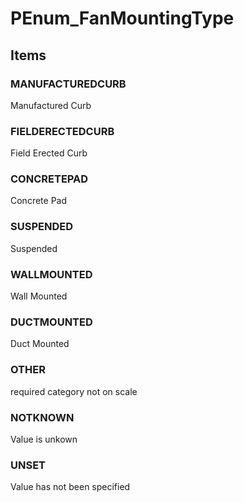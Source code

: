 # PEnum_FanMountingType


<!-- end of short definition -->
## Items

### MANUFACTUREDCURB
Manufactured Curb

### FIELDERECTEDCURB
Field Erected Curb

### CONCRETEPAD
Concrete Pad

### SUSPENDED
Suspended

### WALLMOUNTED
Wall Mounted

### DUCTMOUNTED
Duct Mounted

### OTHER
required category not on scale

### NOTKNOWN
Value is unkown

### UNSET
Value has not been specified
